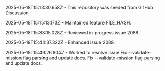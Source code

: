 2025-05-18T15:13:30.658Z - This repository was seeded from GitHub Discussion 

2025-05-18T15:15:13.173Z - Maintained feature FILE_HASH.

2025-05-18T15:38:15.028Z - Reviewed in-progress issue 2088.

2025-05-18T15:44:37.322Z - Enhanced issue 2089.

2025-05-18T15:49:26.804Z - Worked to resolve issue Fix --validate-mission flag parsing and update docs. Fix --validate-mission flag parsing and update docs.

